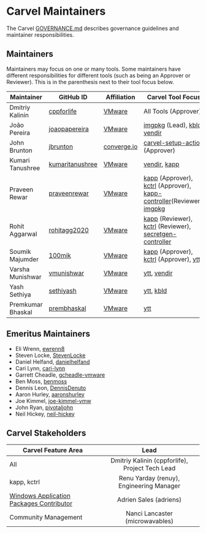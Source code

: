 # Carvel Maintainers

The Carvel [GOVERNANCE.md](https://github.com/carvel-dev/carvel/blob/develop/GOVERNANCE.md) describes governance guidelines and maintainer responsibilities.

## Maintainers
Maintainers may focus on one or many tools. Some maintainers have different responsibilities for different tools (such as being an Approver or Reviewer). This is in the parenthesis next to their tool focus below.

| Maintainer            | GitHub ID                                             | Affiliation                              | Carvel Tool Focus                                                                                                                                                                                                                  |
|-----------------------|-------------------------------------------------------|------------------------------------------|------------------------------------------------------------------------------------------------------------------------------------------------------------------------------------------------------------------------------------|
| Dmitriy Kalinin       | [cppforlife](https://github.com/cppforlife)           | [VMware](https://www.github.com/vmware/) | All Tools (Approver)                                                                                                                                                                                                               |
| João Pereira          | [joaopapereira](https://github.com/joaopapereira)     | [VMware](https://www.github.com/vmware/) | [imgpkg](https://github.com/carvel-dev/imgpkg) (Lead), [kbld](https://github.com/carvel-dev/kbld), [vendir](https://github.com/carvel-dev/vendir) |
| John Brunton          | [jbrunton](https://github.com/jbrunton)               | [converge.io](https://converge.io/)      | [carvel-setup-action](https://github.com/carvel-dev/setup-action) (Approver) |
| Kumari Tanushree      | [kumaritanushree](https://github.com/kumaritanushree) | [VMware](https://www.github.com/vmware/) | [vendir](https://github.com/carvel-dev/vendir), [kapp](https://github.com/carvel-dev/kapp) |
| Praveen Rewar         | [praveenrewar](https://github.com/praveenrewar)       | [VMware](https://www.github.com/vmware/) | [kapp](https://github.com/carvel-dev/kapp) (Approver), [kctrl](https://github.com/carvel-dev/kapp-controller/tree/develop/cli) (Approver), [kapp-controller](https://github.com/carvel-dev/kapp-controller)(Reviewer), [imgpkg](https://github.com/carvel-dev/imgpkg) |
| Rohit Aggarwal        | [rohitagg2020](https://github.com/rohitagg2020)       | [VMware](https://www.github.com/vmware/) | [kapp](https://github.com/carvel-dev/kapp) (Reviewer), [kctrl](https://github.com/carvel-dev/kapp-controller/tree/develop/cli) (Reviewer), [secretgen-controller](https://github.com/carvel-dev/secretgen-controller) |
| Soumik Majumder       | [100mik](https://github.com/100mik)                   | [VMware](https://www.github.com/vmware/) | [kapp](https://github.com/carvel-dev/kapp) (Approver), [kctrl](https://github.com/carvel-dev/kapp-controller/tree/develop/cli) (Approver), [ytt](https://github.com/carvel-dev/ytt) |
| Varsha Munishwar      | [vmunishwar](https://github.com/vmunishwar)           | [VMware](https://www.github.com/vmware/) | [ytt](https://github.com/carvel-dev/ytt), [vendir](https://github.com/carvel-dev/vendir)                                                                                                                                                                                  |
| Yash Sethiya          | [sethiyash](https://github.com/sethiyash)             | [VMware](https://www.github.com/vmware/) | [ytt](https://github.com/carvel-dev/ytt), [kbld](https://github.com/carvel-dev/kbld)                                                                                                                                                                                |
| Premkumar Bhaskal     | [prembhaskal](https://github.com/prembhaskal)         | [VMware](https://www.github.com/vmware/) | [ytt](https://github.com/carvel-dev/ytt)                                                                                                                                                                                |


## Emeritus Maintainers
* Eli Wrenn, [ewrenn8](https://github.com/ewrenn8)
* Steven Locke, [StevenLocke](https://github.com/StevenLocke)
* Daniel Helfand, [danielhelfand](https://github.com/danielhelfand)
* Cari Lynn, [cari-lynn](https://github.com/cari-lynn)
* Garrett Cheadle, [gcheadle-vmware](https://github.com/gcheadle-vmware)
* Ben Moss, [benmoss](https://github.com/benmoss)
* Dennis Leon, [DennisDenuto](https://github.com/DennisDenuto)
* Aaron Hurley, [aaronshurley](https://github.com/aaronshurley)
* Joe Kimmel, [joe-kimmel-vmw](https://github.com/joe-kimmel-vmw)  
* John Ryan, [pivotaljohn](https://github.com/pivotaljohn)
* Neil Hickey, [neil-hickey](https://github.com/neil-hickey)

## Carvel Stakeholders

| Carvel Feature Area                                                                                                                             |                       Lead                       |
|-------------------------------------------------------------------------------------------------------------------------------------------------|:------------------------------------------------:|
| All                                                                                                                                             | Dmitriy Kalinin (cppforlife), Project Tech Lead  |
| kapp, kctrl                                                                                                                                     |     Renu Yarday (renuy), Engineering Manager     |
| [Windows Application Packages Contributor](https://github.com/adriens?tab=repositories&q=chocolatey-&type=&language=powershell&sort=stargazers) |              Adrien Sales (adriens)              |
| Community Management                                                                                                                            |         Nanci Lancaster (microwavables)          |
